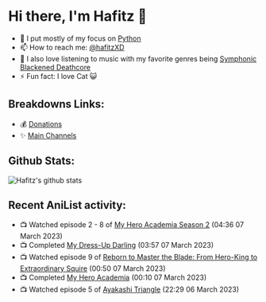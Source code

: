 # Hi there, I'm Hafitz 👋
- 🐍 I put mostly of my focus on [Python](https://python.org)
- 📫 How to reach me: [@hafitzXD](https://t.me/hafitzXD)
- 🎵 I also love listening to music with my favorite genres being [Symphonic Blackened Deathcore](https://youtu.be/qyYmS_iBcy4)
- ⚡ Fun fact: I love Cat 😺

## Breakdowns Links:
- 💰 [Donations](https://t.me/TheBreakdowns/2)
- ✨ [Main Channels](https://t.me/TheBreakdowns)

## Github Stats:
![Hafitz's github stats](https://github-readme-stats.vercel.app/api?username=breakdowns&show_icons=true&count_private=true&bg_color=00000000&text_color=777)

## Recent AniList activity:
<!-- ANILIST_ACTIVITY:start -->

-   📺 Watched episode 2 - 8 of [My Hero Academia Season 2](https://anilist.co/anime/21856) (04:36 07 March 2023)
-   📺 Completed [My Dress-Up Darling](https://anilist.co/anime/132405) (03:57 07 March 2023)
-   📺 Watched episode 9 of [Reborn to Master the Blade: From Hero-King to Extraordinary Squire](https://anilist.co/anime/142193) (00:50 07 March 2023)
-   📺 Completed [My Hero Academia](https://anilist.co/anime/21459) (00:10 07 March 2023)
-   📺 Watched episode 5 of [Ayakashi Triangle](https://anilist.co/anime/142849) (22:29 06 March 2023)

<!-- ANILIST_ACTIVITY:end -->
